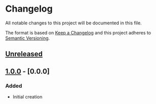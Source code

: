 # Changelog
All notable changes to this project will be documented in this file.

The format is based on [Keep a Changelog](http://keepachangelog.com/en/1.0.0/)
and this project adheres to [Semantic Versioning](http://semver.org/spec/v2.0.0.html).

## [Unreleased]

## [1.0.0] - [0.0.0]
### Added
- Initial creation

[Unreleased]: https://github.com/schmidtw/parodus2fs/compare/1.0.0...HEAD
[1.0.0]: https://github.com/schmidtw/parodus2fs/compare/0.0.0...1.0.0

